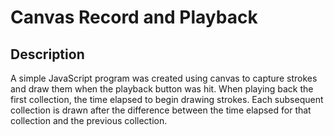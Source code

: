 # Canvas Record and Playback

## Description
<p> A simple JavaScript program was created using canvas to capture strokes and draw them when the playback button was hit. When playing back the first collection, the time elapsed to begin drawing strokes. Each subsequent collection is drawn after the difference between the time elapsed for that collection and the previous collection.
</p>

